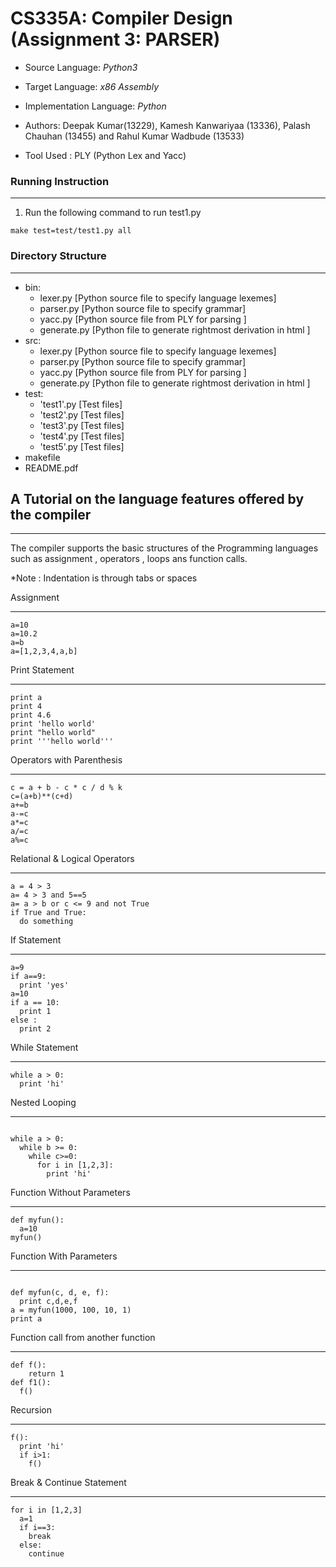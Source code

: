 CS335A: Compiler Design (Assignment 3: PARSER)
===================================================================

* Source Language: *Python3*
* Target Language: *x86 Assembly*
* Implementation Language: *Python*
* Authors: Deepak Kumar(13229), Kamesh Kanwariyaa (13336), Palash Chauhan (13455) and Rahul Kumar Wadbude (13533)

* Tool Used : PLY (Python Lex and Yacc)

### Running Instruction
_______________________

1. Run the following command to run test1.py
```
make test=test/test1.py all
```

### Directory Structure
______________________________________________________
* bin:
	* lexer.py [Python source file to specify language lexemes]
	* parser.py [Python source file to specify grammar]
	* yacc.py [Python source file from PLY for parsing ]
	* generate.py [Python file to generate rightmost derivation in html ]
* src:
	* lexer.py [Python source file to specify language lexemes]
	* parser.py [Python source file to specify grammar]
	* yacc.py [Python source file from PLY for parsing ]
	* generate.py [Python file to generate rightmost derivation in html ]
* test:
	* 'test1'.py [Test files]
	* 'test2'.py [Test files]
	* 'test3'.py [Test files]
	* 'test4'.py [Test files]
	* 'test5'.py [Test files]
* makefile
* README.pdf

A Tutorial on the language features offered by the compiler 
----------------------------------------------------------------
----------------------------------------------------------------

The compiler supports the basic structures of the Programming languages such as assignment , operators , loops ans function calls.

*Note : Indentation is through tabs or spaces

Assignment 
____________________________
```
a=10
a=10.2
a=b
a=[1,2,3,4,a,b]
```
Print Statement 
____________________________
```
print a
print 4
print 4.6
print 'hello world'
print "hello world"
print '''hello world'''

```

Operators with Parenthesis
_______________________________________

```
c = a + b - c * c / d % k
c=(a+b)**(c+d)
a+=b
a-=c
a*=c
a/=c
a%=c
```
Relational & Logical Operators
_________________________________________
```
a = 4 > 3
a= 4 > 3 and 5==5
a= a > b or c <= 9 and not True 
if True and True:
  do something
```
If Statement
___________________________
```
a=9
if a==9:
  print 'yes'
a=10
if a == 10:
  print 1
else :
  print 2
```

While Statement
_____________________________

```
while a > 0:
  print 'hi'
```

Nested Looping
________________________

```

while a > 0:
  while b >= 0:
    while c>=0:
      for i in [1,2,3]:
        print 'hi'
```

Function Without Parameters
______________________________________

```
def myfun():
  a=10
myfun()
```

Function With Parameters
_________________________________

```

def myfun(c, d, e, f):
  print c,d,e,f
a = myfun(1000, 100, 10, 1)
print a

```

Function call from another function
__________________________________________
```
def f():
	return 1
def f1():
  f()	
```
Recursion
_______________________________
```
f():
  print 'hi'
  if i>1:
    f()
```
Break & Continue Statement
__________________________

```
for i in [1,2,3]
  a=1
  if i==3:
    break
  else:
    continue
```
